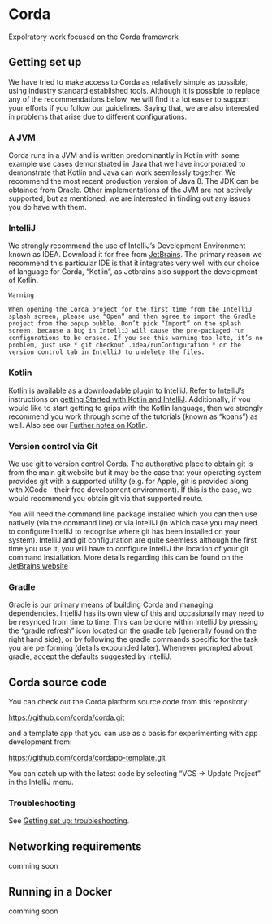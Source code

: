 # Corda
Expolratory work focused on the Corda framework

## Getting set up
We have tried to make access to Corda as relatively simple as possible, using industry standard established tools. Although it is possible to replace any of the recommendations below, we will find it a lot easier to support your efforts if you follow our guidelines. Saying that, we are also interested in problems that arise due to different configurations.

### A JVM
Corda runs in a JVM and is written predominantly in Kotlin with some example use cases demonstrated in Java that we have incorporated to demonstrate that Kotlin and Java can work seemlessly together. We recommend the most recent production version of Java 8. The JDK can be obtained from Oracle. Other implementations of the JVM are not actively supported, but as mentioned, we are interested in finding out any issues you do have with them.

### IntelliJ
We strongly recommend the use of IntelliJ’s Development Environment known as IDEA. Download it for free from [JetBrains](https://www.jetbrains.com/idea/download/). The primary reason we recommend this particular IDE is that it integrates very well with our choice of language for Corda, “Kotlin”, as Jetbrains also support the development of Kotlin.

```
Warning

When opening the Corda project for the first time from the IntelliJ splash screen, please use “Open” and then agree to import the Gradle project from the popup bubble. Don’t pick “Import” on the splash screen, because a bug in IntelliJ will cause the pre-packaged run configurations to be erased. If you see this warning too late, it’s no problem, just use * git checkout .idea/runConfiguration * or the version control tab in IntelliJ to undelete the files.
```

### Kotlin
Kotlin is available as a downloadable plugin to IntelliJ. Refer to IntelliJ’s instructions on [getting Started with Kotlin and IntelliJ](https://kotlinlang.org/docs/tutorials/getting-started.html). Additionally, if you would like to start getting to grips with the Kotlin language, then we strongly recommend you work through some of the tutorials (known as “koans”) as well. Also see our [Further notes on Kotlin](https://docs.corda.net/further-notes-on-kotlin.html).

### Version control via Git
We use git to version control Corda. The authorative place to obtain git is from the main git website but it may be the case that your operating system provides git with a supported utility (e.g. for Apple, git is provided along with XCode - their free development environment). If this is the case, we would recommend you obtain git via that supported route.

You will need the command line package installed which you can then use natively (via the command line) or via IntelliJ (in which case you may need to configure IntelliJ to recognise where git has been installed on your system). IntelliJ and git configuration are quite seemless although the first time you use it, you will have to configure IntelliJ the location of your git command installation. More details regarding this can be found on the [JetBrains website](https://www.jetbrains.com/help/idea/2016.2/using-git-integration.html)

### Gradle
Gradle is our primary means of building Corda and managing dependencies. IntelliJ has its own view of this and occasionally may need to be resynced from time to time. This can be done within IntelliJ by pressing the “gradle refresh” icon located on the gradle tab (generally found on the right hand side), or by following the gradle commands specific for the task you are performing (details expounded later). Whenever prompted about gradle, accept the defaults suggested by IntelliJ.

## Corda source code
You can check out the Corda platform source code from this repository:

https://github.com/corda/corda.git

and a template app that you can use as a basis for experimenting with app development from:

https://github.com/corda/cordapp-template.git

You can catch up with the latest code by selecting “VCS -> Update Project” in the IntelliJ menu.

### Troubleshooting

See [Getting set up: troubleshooting](https://docs.corda.net/getting-set-up-fault-finding.html).

## Networking requirements
comming soon

## Running in a Docker
comming soon
